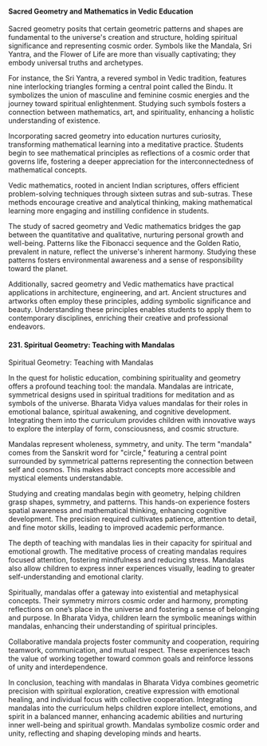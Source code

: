 
#### Sacred Geometry and Mathematics in Vedic Education

Sacred geometry posits that certain geometric patterns and shapes are fundamental to the universe's creation and structure, holding spiritual significance and representing cosmic order. Symbols like the Mandala, Sri Yantra, and the Flower of Life are more than visually captivating; they embody universal truths and archetypes.

For instance, the Sri Yantra, a revered symbol in Vedic tradition, features nine interlocking triangles forming a central point called the Bindu. It symbolizes the union of masculine and feminine cosmic energies and the journey toward spiritual enlightenment. Studying such symbols fosters a connection between mathematics, art, and spirituality, enhancing a holistic understanding of existence.

Incorporating sacred geometry into education nurtures curiosity, transforming mathematical learning into a meditative practice. Students begin to see mathematical principles as reflections of a cosmic order that governs life, fostering a deeper appreciation for the interconnectedness of mathematical concepts.

Vedic mathematics, rooted in ancient Indian scriptures, offers efficient problem-solving techniques through sixteen sutras and sub-sutras. These methods encourage creative and analytical thinking, making mathematical learning more engaging and instilling confidence in students.

The study of sacred geometry and Vedic mathematics bridges the gap between the quantitative and qualitative, nurturing personal growth and well-being. Patterns like the Fibonacci sequence and the Golden Ratio, prevalent in nature, reflect the universe's inherent harmony. Studying these patterns fosters environmental awareness and a sense of responsibility toward the planet.

Additionally, sacred geometry and Vedic mathematics have practical applications in architecture, engineering, and art. Ancient structures and artworks often employ these principles, adding symbolic significance and beauty. Understanding these principles enables students to apply them to contemporary disciplines, enriching their creative and professional endeavors.



#### 231. **Spiritual Geometry: Teaching with Mandalas**

Spiritual Geometry: Teaching with Mandalas

In the quest for holistic education, combining spirituality and geometry offers a profound teaching tool: the mandala. Mandalas are intricate, symmetrical designs used in spiritual traditions for meditation and as symbols of the universe. Bharata Vidya values mandalas for their roles in emotional balance, spiritual awakening, and cognitive development. Integrating them into the curriculum provides children with innovative ways to explore the interplay of form, consciousness, and cosmic structure.

Mandalas represent wholeness, symmetry, and unity. The term "mandala" comes from the Sanskrit word for "circle," featuring a central point surrounded by symmetrical patterns representing the connection between self and cosmos. This makes abstract concepts more accessible and mystical elements understandable.

Studying and creating mandalas begin with geometry, helping children grasp shapes, symmetry, and patterns. This hands-on experience fosters spatial awareness and mathematical thinking, enhancing cognitive development. The precision required cultivates patience, attention to detail, and fine motor skills, leading to improved academic performance.

The depth of teaching with mandalas lies in their capacity for spiritual and emotional growth. The meditative process of creating mandalas requires focused attention, fostering mindfulness and reducing stress. Mandalas also allow children to express inner experiences visually, leading to greater self-understanding and emotional clarity.

Spiritually, mandalas offer a gateway into existential and metaphysical concepts. Their symmetry mirrors cosmic order and harmony, prompting reflections on one’s place in the universe and fostering a sense of belonging and purpose. In Bharata Vidya, children learn the symbolic meanings within mandalas, enhancing their understanding of spiritual principles.

Collaborative mandala projects foster community and cooperation, requiring teamwork, communication, and mutual respect. These experiences teach the value of working together toward common goals and reinforce lessons of unity and interdependence.

In conclusion, teaching with mandalas in Bharata Vidya combines geometric precision with spiritual exploration, creative expression with emotional healing, and individual focus with collective cooperation. Integrating mandalas into the curriculum helps children explore intellect, emotions, and spirit in a balanced manner, enhancing academic abilities and nurturing inner well-being and spiritual growth. Mandalas symbolize cosmic order and unity, reflecting and shaping developing minds and hearts.